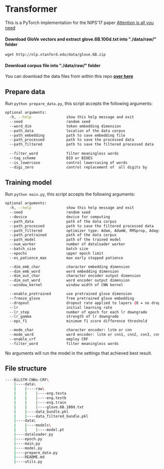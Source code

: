 # Transformer

This is a PyTorch implementation for the NIPS'17 paper [Attention is all you need](https://proceedings.neurips.cc/paper/2017/hash/3f5ee243547dee91fbd053c1c4a845aa-Abstract.html)



####  Download GloVe vectors and extract glove.6B.100d.txt into "./data/raw/" folder

`wget http://nlp.stanford.edu/data/glove.6B.zip`

#### Download corpus file into "./data/raw/" folder

You can download the data files from within this repo [**over here**](https://github.com/TheAnig/NER-LSTM-CNN-Pytorch/tree/master/data)

## Prepare data

Run `python prepare_data.py`, this script accepts the following arguments:

```bash
optional arguments:
  -h, --help                show this help message and exit
  --seed                    random seed
  --word_dim                token embedding dimension
  --path_data               location of the data corpus
  --path_embedding          path to save embedding file
  --path_processed          path to save the processed data
  --path_filtered           path to save the filtered processed data
  
  --filter_word             filter meaningless words
  --tag_scheme              BIO or BIOES
  --is_lowercase            control lowercasing of words
  --digi_zero               control replacement of  all digits by
```

## Training model

Run `python main.py`, this script accepts the following arguments:

```bash
optional arguments:
  -h, --help                show this help message and exit
  --seed                    random seed
  --device                  device for computing
  --path_data               path of the data corpus
  --path_processed          path to save the filtered processed data
  --path_filtered           optimizer type: Adam, AdamW, RMSprop, Adagrad, SGD
  --path_pretrained         path of the data corpus
  --path_model              path of the trained model
  --num_worker              number of dataloader worker
  --batch_size              batch size
  --epochs                  upper epoch limit
  --es_patience_max         max early stopped patience

  --dim_emb_char            character embedding dimension
  --dim_emb_word            word embedding dimension
  --dim_out_char            character encoder output dimension
  --dim_out_word            word encoder output dimension
  --window_kernel           window width of CNN kernel

  --enable_pretrained       use pretrained glove dimension
  --freeze_glove            free pretrained glove embedding
  --dropout                 dropout rate applied to layers (0 = no dropout)
  --lr                      initial learning rate
  --lr_step                 number of epoch for each lr downgrade
  --lr_gamma                strength of lr downgrade
  --eps_f1                  minimum f1 score difference threshold

  --mode_char               character encoder: lstm or cnn
  --mode_word               word encoder: lstm or cnn1, cnn2, cnn3, cnn_d
  --enable_crf              employ CRF
  --filter_word             filter meaningless words
```
No arguments will run the model in the settings that achieved best result.

## File structure
```bash
----BiLSTM-CNNs-CRF\
    |----data\
    |    |----raw\
    |    |    |----eng.testa
    |    |    |----eng.testb
    |    |    |----eng.train
    |    |    |----glove.6B.100d.txt
    |    |----data_bundle.pkl
    |    |----data_filtered_bundle.pkl
    |----data\
    |    |----models\
    |    |    |----model.pt
    |----dataloader.py
    |----epoch.py
    |----main.py
    |----model.py
    |----prepare_data.py
    |----README.md
    |----utils.py
```
